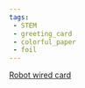 ```yaml
---
tags:
 - STEM
 - greeting_card
 - colorful_paper
 - foil
---
```

[Robot wired card](https://www.facebook.com/reel/707179071178791)